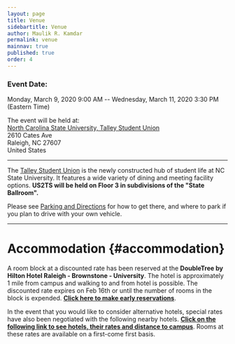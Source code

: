 ```yaml
---
layout: page
title: Venue
sidebartitle: Venue
author: Maulik R. Kamdar
permalink: venue
mainnav: true
published: true
order: 4
---
```


### Event Date: 
Monday, March 9, 2020 9:00 AM -- Wednesday, March 11, 2020 3:30 PM (Eastern Time)

The event will be held at:  
[North Carolina State University, Talley Student Union](https://www.google.com/maps?q=2610+Cates+Ave+++Raleigh+NC+27607+US)  
2610 Cates Ave  
Raleigh, NC 27607  
United States  

----------------------

The [Talley Student Union](https://studentcenters.ncsu.edu/location/talley/) is the newly constructed hub of student life at NC State University. It features a wide variety of dining and meeting facility options. **US2TS will be held on Floor 3 in subdivisions of the "State Ballroom".**

Please see [Parking and Directions](https://studentcenters.ncsu.edu/facility-information/parking-directions/) for how to get there, and where to park if you plan to drive with your own vehicle.

----------------------

# Accommodation {#accommodation}

A room block at a discounted rate has been reserved at the **DoubleTree by Hilton Hotel Raleigh - Brownstone - University**. The hotel is approximately 1 mile from campus and walking to and from hotel is possible. The discounted rate expires on Feb 16th or until the number of rooms in the block is expended. [**Click here to make early reservations**](http://doubletree.hilton.com/en/dt/groups/personalized/R/RDUDNDT-US2-20200307/index.jhtml).

In the event that you would like to consider alternative hotels, special rates have also been negotiated with the following nearby hotels. [**Click on the following link to see hotels, their rates and distance to campus**](https://ReservationCounter.HotelPlanner.com/EventPage5738627). Rooms at these rates are available on a first-come first basis.      